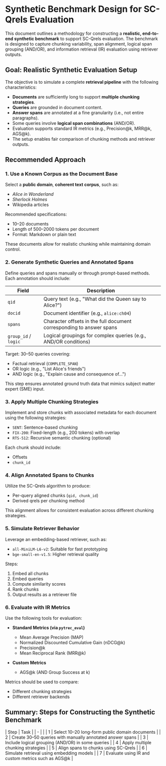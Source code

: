 # Synthetic Benchmark Design for SC-Qrels Evaluation

This document outlines a methodology for constructing a **realistic, end-to-end synthetic benchmark** to support SC-Qrels evaluation. The benchmark is designed to capture chunking variability, span alignment, logical span grouping (AND/OR), and information retrieval (IR) evaluation using retriever outputs.

## Goal: Realistic Synthetic Evaluation Setup

The objective is to simulate a complete **retrieval pipeline** with the following characteristics:

* **Documents** are sufficiently long to support **multiple chunking strategies**.
* **Queries** are grounded in document content.
* **Answer spans** are annotated at a fine granularity (i.e., not entire paragraphs).
* Some queries involve **logical span combinations** (AND/OR).
* Evaluation supports standard IR metrics (e.g., Precision\@k, MRR\@k, AGS\@k).
* The setup enables fair comparison of chunking methods and retriever outputs.

## Recommended Approach

### 1. Use a Known Corpus as the Document Base

Select a **public domain**, **coherent text corpus**, such as:

* *Alice in Wonderland*
* *Sherlock Holmes*
* Wikipedia articles

Recommended specifications:

* 10–20 documents
* Length of 500–2000 tokens per document
* Format: Markdown or plain text

These documents allow for realistic chunking while maintaining domain control.

### 2. Generate Synthetic Queries and Annotated Spans

Define queries and spans manually or through prompt-based methods. Each annotation should include:

| Field                | Description                                                          |
| -- | -- |
| `qid`                | Query text (e.g., "What did the Queen say to Alice?")                |
| `docid`              | Document identifier (e.g., `alice:ch04`)                             |
| `spans`              | Character offsets in the full document corresponding to answer spans |
| `group_id` / `logic` | Logical groupings for complex queries (e.g., AND/OR conditions)      |

Target: 30–50 queries covering:

* Factual retrieval (`COMPLETE_SPAN`)
* OR logic (e.g., "List Alice's friends")
* AND logic (e.g., "Explain cause and consequence of...")

This step ensures annotated ground truth data that mimics subject matter expert (SME) input.



### 3. Apply Multiple Chunking Strategies

Implement and store chunks with associated metadata for each document using the following strategies:

* `SENT`: Sentence-based chunking
* `FIX-200`: Fixed-length (e.g., 200 tokens) with overlap
* `RTS-512`: Recursive semantic chunking (optional)

Each chunk should include:

* Offsets
* `chunk_id`



### 4. Align Annotated Spans to Chunks

Utilize the SC-Qrels algorithm to produce:

* Per-query aligned chunks (`qid, chunk_id`)
* Derived qrels per chunking method

This alignment allows for consistent evaluation across different chunking strategies.



### 5. Simulate Retriever Behavior

Leverage an embedding-based retriever, such as:

* `all-MiniLM-L6-v2`: Suitable for fast prototyping
* `bge-small-en-v1.5`: Higher retrieval quality

Steps:

1. Embed all chunks
2. Embed queries
3. Compute similarity scores
4. Rank chunks
5. Output results as a retriever file



### 6. Evaluate with IR Metrics

Use the following tools for evaluation:

* **Standard Metrics (via `pytrec_eval`)**

  * Mean Average Precision (MAP)
  * Normalized Discounted Cumulative Gain (nDCG\@k)
  * Precision\@k
  * Mean Reciprocal Rank (MRR\@k)

* **Custom Metrics**

  * AGS\@k (AND Group Success at k)

Metrics should be used to compare:

* Different chunking strategies
* Different retriever backends



## Summary: Steps for Constructing the Synthetic Benchmark

| Step | Task                                                      |
| - |  |
| 1    | Select 10–20 long-form public domain documents            |
| 2    | Create 30–50 queries with manually annotated answer spans |
| 3    | Include logical grouping (AND/OR) in some queries         |
| 4    | Apply multiple chunking strategies                        |
| 5    | Align spans to chunks using SC-Qrels                      |
| 6    | Simulate retrieval using embedding models                 |
| 7    | Evaluate using IR and custom metrics such as AGS\@k       |



